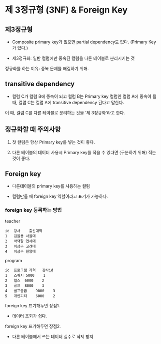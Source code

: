 # 제 3정규형 (3NF) & Foreign Key

## 제3정규형

- Composite primary key가 없으면 partial dependency도 없다. (Primary Key가 있다.)

- 제3정규화: 일반 컬럼에만 종속된 컬럼을 다른 테이블로 분리시키는 것

정규화를 하는 이유: 중복 문제를 해결하기 위해.

## transitive dependency

- 컬럼 C가 컬럼 B에 종속이 되고 컬럼 B는 Primary key 컬럼인 컬럼 A에 종속이 될 때, 컬럼 C는 컬럼 A에 transitive dependency 된다고 말한다.

이 때, 컬럼 C를 다른 테이블로 분리하는 것을 '제 3정규화'라고 한다.

## 정규화할 때 주의사항

1. 첫 컬럼은 항상 Primary key를 넣는 것이 좋다.

2. 다른 테이블의 데이터 사용시 Primary key를 적을 수 있다면 (구분하기 위해) 적는 것이 좋다.

## Foreign key

- 다른테이블의 primary key를 사용하는 컬럼

- 컬럼만들 때 foreign key 역할이라고 표기가 가능하다.

### foreign key 등록하는 방법

teacher

```
id  강사    출신대학
1	김을용	서울대
2	박덕팔	연세대
3	이상구	고려대
4	이상구	한양대
```

program

```
id  프로그램 가격   강사id
1	스쿼시	5000	1
2	헬스	6000	2
3	골프	8000	3
4	골프중급	9000	3
5	개인피티	6000	2
```

foreign key 표기해두면 장점1.

- 데이터 조회가 쉽다.

foreign key 표기해두면 장점2.

- 다른 테이블에서 쓰는 데이터 실수로 삭제 방지
